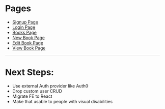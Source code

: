# Pages
- [Signup Page](./docs/pages/signup)
- [Login Page](./docs/pages/login)
- [Books Page](./docs/pages/books)
- [New Book Page](./docs/pages/new_book)
- [Edit Book Page](./docs/pages/edit_book)
- [View Book Page](./docs/pages/view_book)

---
# Next Steps:
- Use external Auth provider like Auth0
- Drop custom user CRUD
- Migrate FE to React
- Make that usable to people with visual disabilities
